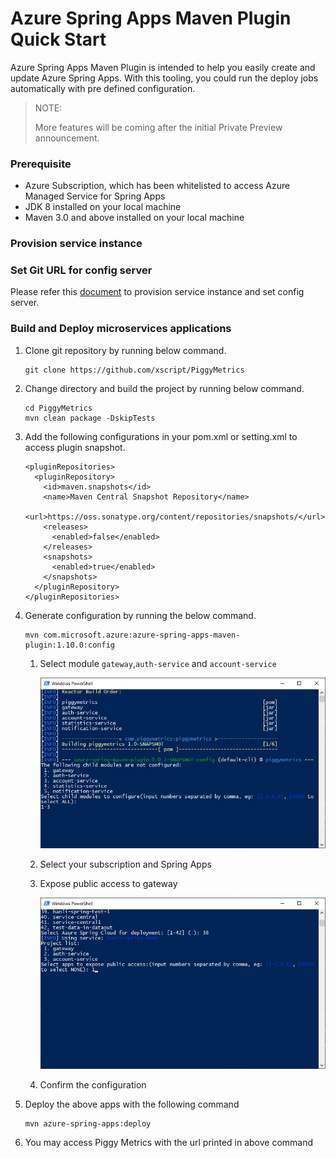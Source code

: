 # Azure Spring Apps Maven Plugin Quick Start

Azure Spring Apps Maven Plugin is intended to help you easily create and update Azure Spring Apps.
 With this tooling, you could run the deploy jobs automatically with pre defined configuration.

> NOTE:
>
> More features will be coming after the initial Private Preview announcement.

### Prerequisite

- Azure Subscription, which has been whitelisted to access Azure Managed Service for Spring Apps
- JDK 8 installed on your local machine
- Maven 3.0 and above installed on your local machine


### Provision service instance
### Set Git URL for config server
Please refer this [document](https://github.com/Azure/azure-managed-service-for-spring-cloud-docs#provision-service-instance) to provision service instance and set config server. 

### Build and Deploy microservices applications

1. Clone git repository by running below command.
    ```
    git clone https://github.com/xscript/PiggyMetrics
    ```
  
1. Change directory and build the project by running below command.
    ```
    cd PiggyMetrics
    mvn clean package -DskipTests
    ```
1. Add the following configurations in your pom.xml or setting.xml to access plugin snapshot.
    ```
    <pluginRepositories>
      <pluginRepository>
        <id>maven.snapshots</id>
        <name>Maven Central Snapshot Repository</name>
        <url>https://oss.sonatype.org/content/repositories/snapshots/</url>
        <releases>
          <enabled>false</enabled>
        </releases>
        <snapshots>
          <enabled>true</enabled>
        </snapshots>
      </pluginRepository>
    </pluginRepositories>
    ```
    
1. Generate configuration by running the below command.
    ```
    mvn com.microsoft.azure:azure-spring-apps-maven-plugin:1.10.0:config
    ```
    1. Select module `gateway`,`auth-service` and `account-service`

        ![](./img/SelectChildModules.png)

    1. Select your subscription and Spring Apps

    1. Expose public access to gateway

        ![](./img/ExposePublicAccess.png)
    
    1. Confirm the configuration

1. Deploy the above apps with the following command

    ``` 
    mvn azure-spring-apps:deploy
    ```
    
1. You may access Piggy Metrics with the url printed in above command
